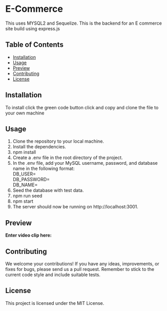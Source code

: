# E-Commerce
This uses MYSQL2 and Sequelize. This is the backend for an E commerce site build using express.js

## Table of Contents

- [Installation](#installation)
- [Usage](#usage)
- [Preview](#preview)
- [Contributing](#contributing)
- [License](#license)

## Installation
To install click the green code button click and copy and clone the file to your own machine

## Usage

1. Clone the repository to your local machine.
2. Install the dependencies.
3. npm install
4. Create a .env file in the root directory of the project.
5. In the .env file, add your MySQL username, password, and database name in the following format:  
  DB_USER=<your-username>  
  DB_PASSWORD=<your-password>  
  DB_NAME=<your-database-name>  
6. Seed the database with test data.
7. npm run seed
8. npm start
9. The server should now be running on http://localhost:3001.

## Preview

****Enter video clip here:****

## Contributing

We welcome your contributions! If you have any ideas, improvements, or fixes for bugs, please send us a pull request. Remember to stick to the current code style and include suitable tests.

## License

This project is licensed under the MIT License.
  
